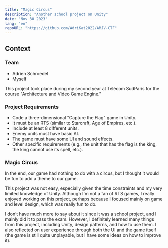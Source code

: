 ```yaml
---
title: "Magic Circus"
description: "Another school project on Unity"
date: "Nov 30 2023"
lang: "en"
repoURL: "https://github.com/AdriKat2022/AMJV-CTF"
---
```


## Context

### Team

- Adrien Schroedel
- Myself

This project took place during my second year at Télécom SudParis for the course "Architecture and Video Game Engine."

### Project Requirements

- Code a three-dimensional "Capture the Flag" game in Unity.
- It must be an RTS (similar to Starcraft, Age of Empires, etc.).
- Include at least 8 different units.
- Enemy units must have basic AI.
- The game must have some UI and sound effects.
- Other specific requirements (e.g., the unit that has the flag is the king, the king cannot use its spell, etc.).

### Magic Circus

In the end, our game had nothing to do with a circus, but I thought it would be fun to add a theme to our game.

This project was not easy, especially given the time constraints and my very limited knowledge of Unity. Although I'm not a fan of RTS games, I really enjoyed working on this project, perhaps because I focused mainly on game and level design, which was really fun to do.

I don’t have much more to say about it since it was a school project, and I mainly did it to pass the exam. However, I definitely learned many things from this project, including Unity, design patterns, and how to use them. I also reflected on user experience through both the UI and the game itself (the game is still quite unplayable, but I have some ideas on how to improve it).